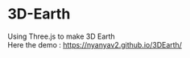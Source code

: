 # 3D-Earth
Using Three.js to make 3D Earth <br/>
Here the demo : https://nyanyav2.github.io/3DEarth/
